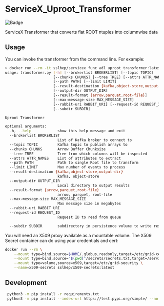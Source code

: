# ServiceX_Uproot_Transformer

![Badge](https://github.com/ssl-hep/ServiceX_Uproot_Transformer/workflows/Docker%20Hub/badge.svg)

ServiceX Transformer that converts flat ROOT ntuples into columnwise data

## Usage

You can invoke the transformer from the command line. For example:

```bash
> docker run --rm -it sslhep/servicex_func_adl_uproot_transformer:latest python transformer.py --help
usage: transformer.py [-h] [--brokerlist BROKERLIST] [--topic TOPIC]
                      [--chunks CHUNKS] [--tree TREE] [--attrs ATTR_NAMES]
                      [--path PATH] [--limit LIMIT]
                      [--result-destination {kafka,object-store,output-dir}]
                      [--output-dir OUTPUT_DIR]
                      [--result-format {arrow,parquet,root-file}]
                      [--max-message-size MAX_MESSAGE_SIZE]
                      [--rabbit-uri RABBIT_URI] [--request-id REQUEST_ID]
                      [--subdir SUBDIR]

Uproot Transformer

optional arguments:
  -h, --help            show this help message and exit
  --brokerlist BROKERLIST
                        List of Kafka broker to connect to
  --topic TOPIC         Kafka topic to publish arrays to
  --chunks CHUNKS       Arrow Buffer Chunksize
  --tree TREE           Tree from which columns will be inspected
  --attrs ATTR_NAMES    List of attributes to extract
  --path PATH           Path to single Root file to transform
  --limit LIMIT         Max number of events to process
  --result-destination {kafka,object-store,output-dir}
                        kafka, object-store
  --output-dir OUTPUT_DIR
                        Local directory to output results
  --result-format {arrow,parquet,root-file}
                        arrow, parquet, root-file
  --max-message-size MAX_MESSAGE_SIZE
                        Max message size in megabytes
  --rabbit-uri RABBIT_URI
  --request-id REQUEST_ID
                        Request ID to read from queue

  --subdir SUBDIR       subdirectory in persistence volume to write result to
```

You will need an X509 proxy available as a mountable volume. The X509 Secret
container can do using your credentials and cert:

```bash
docker run --rm \
    --mount type=bind,source=$HOME/.globus,readonly,target=/etc/grid-certs \
    --mount type=bind,source="$(pwd)"/secrets/secrets.txt,target=/servicex/secrets.txt \
    --mount type=volume,source=x509,target=/etc/grid-security \
    --name=x509-secrets sslhep/x509-secrets:latest
```

## Development

```bash
 python3 -m pip install -r requirements.txt
 python3 -m pip install --index-url https://test.pypi.org/simple/ --no-deps servicex
```
